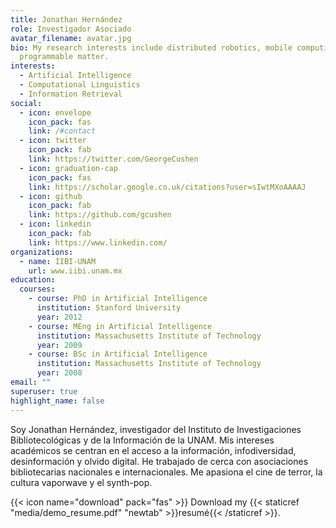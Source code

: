 ```yaml
---
title: Jonathan Hernández
role: Investigador Asociado
avatar_filename: avatar.jpg
bio: My research interests include distributed robotics, mobile computing and
  programmable matter.
interests:
  - Artificial Intelligence
  - Computational Linguistics
  - Information Retrieval
social:
  - icon: envelope
    icon_pack: fas
    link: /#contact
  - icon: twitter
    icon_pack: fab
    link: https://twitter.com/GeorgeCushen
  - icon: graduation-cap
    icon_pack: fas
    link: https://scholar.google.co.uk/citations?user=sIwtMXoAAAAJ
  - icon: github
    icon_pack: fab
    link: https://github.com/gcushen
  - icon: linkedin
    icon_pack: fab
    link: https://www.linkedin.com/
organizations:
  - name: IIBI-UNAM
    url: www.iibi.unam.mx
education:
  courses:
    - course: PhD in Artificial Intelligence
      institution: Stanford University
      year: 2012
    - course: MEng in Artificial Intelligence
      institution: Massachusetts Institute of Technology
      year: 2009
    - course: BSc in Artificial Intelligence
      institution: Massachusetts Institute of Technology
      year: 2008
email: ""
superuser: true
highlight_name: false
---
```

Soy Jonathan Hernández, investigador del Instituto de Investigaciones Bibliotecológicas y de la Información de la UNAM. Mis intereses académicos se centran en el acceso a la información, infodiversidad, desinformación y olvido digital. He trabajado de cerca con asociaciones bibliotecarias nacionales e internacionales. Me apasiona el cine de terror, la cultura vaporwave y el synth-pop. 

{{< icon name="download" pack="fas" >}} Download my {{< staticref "media/demo_resume.pdf" "newtab" >}}resumé{{< /staticref >}}.